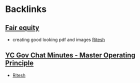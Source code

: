 
# Backlinks
## [Fair equity](<Fair equity.md>)
- creating good looking pdf and images [Ritesh](<Ritesh.md>)

## [YC Gov Chat Minutes - Master Operating Principle](<YC Gov Chat Minutes - Master Operating Principle.md>)
- [Ritesh](<Ritesh.md>)

